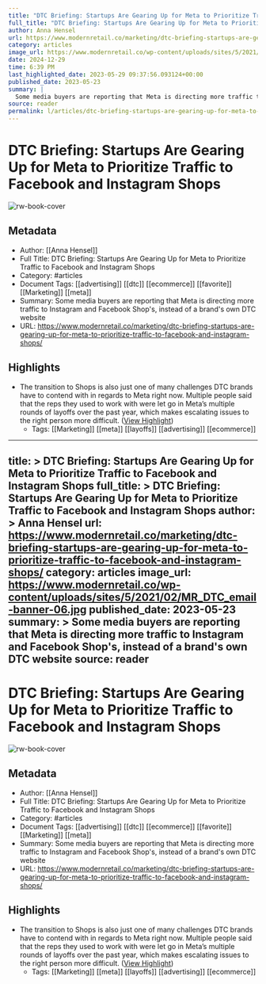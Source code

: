 ```yaml
---
title: "DTC Briefing: Startups Are Gearing Up for Meta to Prioritize Traffic to Facebook and Instagram Shops"
full_title: "DTC Briefing: Startups Are Gearing Up for Meta to Prioritize Traffic to Facebook and Instagram Shops"
author: Anna Hensel
url: https://www.modernretail.co/marketing/dtc-briefing-startups-are-gearing-up-for-meta-to-prioritize-traffic-to-facebook-and-instagram-shops/
category: articles
image_url: https://www.modernretail.co/wp-content/uploads/sites/5/2021/02/MR_DTC_email-banner-06.jpg
date: 2024-12-29
time: 6:39 PM
last_highlighted_date: 2023-05-29 09:37:56.093124+00:00
published_date: 2023-05-23
summary: |
  Some media buyers are reporting that Meta is directing more traffic to Instagram and Facebook Shop's, instead of a brand's own DTC website
source: reader
permalink: l/articles/dtc-briefing-startups-are-gearing-up-for-meta-to-prioritize-traffic-to-facebook-and-instagram-shops
---
```

# DTC Briefing: Startups Are Gearing Up for Meta to Prioritize Traffic to Facebook and Instagram Shops

![rw-book-cover](https://www.modernretail.co/wp-content/uploads/sites/5/2021/02/MR_DTC_email-banner-06.jpg)

## Metadata
- Author: [[Anna Hensel]]
- Full Title: DTC Briefing: Startups Are Gearing Up for Meta to Prioritize Traffic to Facebook and Instagram Shops
- Category: #articles
- Document Tags: [[advertising]] [[dtc]] [[ecommerce]] [[favorite]] [[Marketing]] [[meta]] 
- Summary: Some media buyers are reporting that Meta is directing more traffic to Instagram and Facebook Shop's, instead of a brand's own DTC website
- URL: https://www.modernretail.co/marketing/dtc-briefing-startups-are-gearing-up-for-meta-to-prioritize-traffic-to-facebook-and-instagram-shops/

## Highlights
- The transition to Shops is also just one of many challenges DTC brands have to contend with in regards to Meta right now. Multiple people said that the reps they used to work with were let go in Meta’s multiple rounds of layoffs over the past year, which makes escalating issues to the right person more difficult. ([View Highlight](https://read.readwise.io/read/01h1kdvdqqh36n5e08h8b9s99q))
    - Tags: [[Marketing]] [[meta]] [[layoffs]] [[advertising]] [[ecommerce]] 


---
title: >
  DTC Briefing: Startups Are Gearing Up for Meta to Prioritize Traffic to Facebook and Instagram Shops
full_title: >
  DTC Briefing: Startups Are Gearing Up for Meta to Prioritize Traffic to Facebook and Instagram Shops
author: >
  Anna Hensel
url: https://www.modernretail.co/marketing/dtc-briefing-startups-are-gearing-up-for-meta-to-prioritize-traffic-to-facebook-and-instagram-shops/
category: articles
image_url: https://www.modernretail.co/wp-content/uploads/sites/5/2021/02/MR_DTC_email-banner-06.jpg
published_date: 2023-05-23
summary: >
  Some media buyers are reporting that Meta is directing more traffic to Instagram and Facebook Shop's, instead of a brand's own DTC website
source: reader
---
# DTC Briefing: Startups Are Gearing Up for Meta to Prioritize Traffic to Facebook and Instagram Shops

![rw-book-cover](https://www.modernretail.co/wp-content/uploads/sites/5/2021/02/MR_DTC_email-banner-06.jpg)

## Metadata
- Author: [[Anna Hensel]]
- Full Title: DTC Briefing: Startups Are Gearing Up for Meta to Prioritize Traffic to Facebook and Instagram Shops
- Category: #articles
- Document Tags: [[advertising]] [[dtc]] [[ecommerce]] [[favorite]] [[Marketing]] [[meta]] 
- Summary: Some media buyers are reporting that Meta is directing more traffic to Instagram and Facebook Shop's, instead of a brand's own DTC website
- URL: https://www.modernretail.co/marketing/dtc-briefing-startups-are-gearing-up-for-meta-to-prioritize-traffic-to-facebook-and-instagram-shops/

## Highlights
- The transition to Shops is also just one of many challenges DTC brands have to contend with in regards to Meta right now. Multiple people said that the reps they used to work with were let go in Meta’s multiple rounds of layoffs over the past year, which makes escalating issues to the right person more difficult. ([View Highlight](https://read.readwise.io/read/01h1kdvdqqh36n5e08h8b9s99q))
    - Tags: [[Marketing]] [[meta]] [[layoffs]] [[advertising]] [[ecommerce]] 


